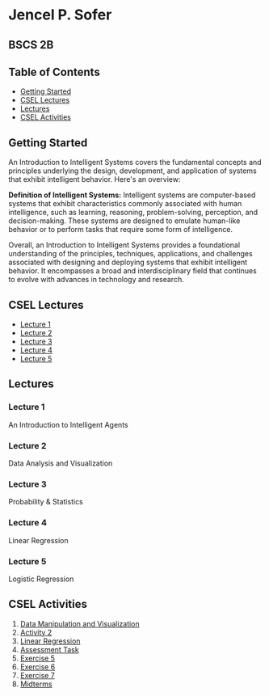 <h1>Jencel P. Sofer</h1>
<h2>BSCS 2B</h2>

<div id="table of contents">
<h2>Table of Contents</h2>
<ul>
  <li><a href="#getting-started">Getting Started</a></li>
  <li><a href="#csel-lectures">CSEL Lectures</a></li>
  <li><a href="#lectures">Lectures</a></li>
  <li><a href="#csel-activities">CSEL Activities</a></li>
</ul>
</div>

<h2 id="getting-started">Getting Started</h2>
<p>An Introduction to Intelligent Systems covers the fundamental concepts and principles underlying the design, development, and application of systems that exhibit intelligent behavior. Here's an overview:</p>
<p><strong>Definition of Intelligent Systems:</strong> Intelligent systems are computer-based systems that exhibit characteristics commonly associated with human intelligence, such as learning, reasoning, problem-solving, perception, and decision-making. These systems are designed to emulate human-like behavior or to perform tasks that require some form of intelligence.</p>
<p>Overall, an Introduction to Intelligent Systems provides a foundational understanding of the principles, techniques, applications, and challenges associated with designing and deploying systems that exhibit intelligent behavior. It encompasses a broad and interdisciplinary field that continues to evolve with advances in technology and research.</p>

<h2 id="csel-lectures">CSEL Lectures</h2>
<ul>
  <li><a href="#lecture-1">Lecture 1</a></li>
  <li><a href="#lecture-2">Lecture 2</a></li>
  <li><a href="#lecture-3">Lecture 3</a></li>
  <li><a href="#lecture-4">Lecture 4</a></li>
  <li><a href="#lecture-5">Lecture 5</a></li>
</ul>

<h2 id="lectures">Lectures</h2>

<h3 id="lecture-1">Lecture 1</h3>
<p>An Introduction to Intelligent Agents</p>
<!-- Add lecture content here -->

<h3 id="lecture-2">Lecture 2</h3>
<p>Data Analysis and Visualization</p>
<!-- Add lecture content here -->

<h3 id="lecture-3">Lecture 3</h3>
<p>Probability & Statistics</p>
<!-- Add lecture content here -->

<h3 id="lecture-4">Lecture 4</h3>
<p>Linear Regression</p>
<!-- Add lecture content here -->

<h3 id="lecture-5">Lecture 5</h3>
<p>Logistic Regression</p>
<!-- Add lecture content here -->

<h2 id="csel-activities">CSEL Activities</h2>
<ol>
  <li><a href="DATAA/data.ipynb">Data Manipulation and Visualization</a></li>
  <li><a href="Activity 2/ActTwo.ipynb">Activity 2</a></li>
  <li><a href="Linear Regression/Linear.ipynb">Linear Regression</a></li>
  <li><a href="Assesment Task/AT.ipynb">Assessment Task</a></li>
  <li><a href="EXER 5/EXER.ipynb">Exercise 5</a></li>
  <li><a href="EXER 6/EXERR.ipynb">Exercise 6</a></li>
  <li><a href="EXER 7/EXERRR.ipynb">Exercise 7</a></li>
  <li><a href="MIDTERMS/MID.ipynb">Midterms</a></li>
</ol>

</body>
</html>















  








 
